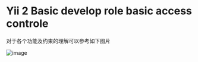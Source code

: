 Yii 2 Basic develop role basic access controle
============================
对于各个功能及约束的理解可以参考如下图片

![image](https://github.com/BiggerHeader/rbac/blob/master/rbac/web/img/access_control.jpg)


